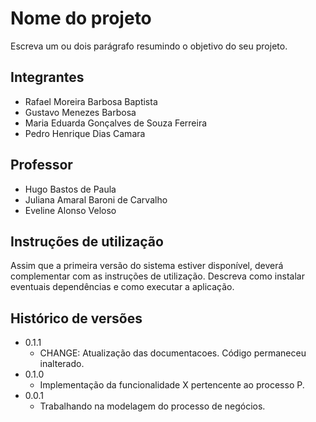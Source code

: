 # Nome do projeto

Escreva um ou dois  parágrafo resumindo o objetivo do seu projeto.

## Integrantes

* Rafael Moreira Barbosa Baptista
* Gustavo Menezes Barbosa
* Maria Eduarda Gonçalves de Souza Ferreira
* Pedro Henrique Dias Camara

## Professor

* Hugo Bastos de Paula
* Juliana Amaral Baroni de Carvalho
* Eveline Alonso Veloso

## Instruções de utilização

Assim que a primeira versão do sistema estiver disponível, deverá complementar com as instruções de utilização. Descreva como instalar eventuais dependências e como executar a aplicação.

## Histórico de versões

* 0.1.1
    * CHANGE: Atualização das documentacoes. Código permaneceu inalterado.
* 0.1.0
    * Implementação da funcionalidade X pertencente ao processo P.
* 0.0.1
    * Trabalhando na modelagem do processo de negócios.

